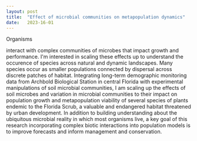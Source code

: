 ```yaml
---
layout: post
title:  "Effect of microbial communities on metapopulation dynamics"
date:   2023-16-01
---
```


<p class="intro"><span class="dropcap">O</span>rganisms </p> interact with complex communities of microbes that impact growth and performance. 
I'm interested in scaling these effects up to understand the occurence of species across natural and dynamic landscapes. 
Many species occur as smaller populations connected by dispersal across discrete patches of habitat.
Integrating long-term demographic monitoring data from Archbold Biological Station in central Florida with experimental manipulations of soil microbial communities, I am scaling up the effects of soil microbes and variation in microbial communities to their impact on population growth and metapopulation viability of several species of plants endemic to the Florida Scrub, a valuable and endangered habitat threatened by urban development.
In addition to building understanding about the ubiquitous microbial reality in which most organisms live, a key goal of this research incorporating complex biotic interactions into population models is to improve forecasts and inform management and conservation. 
</p>
